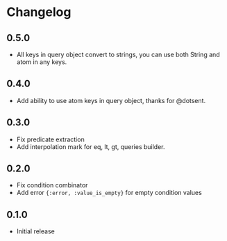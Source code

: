 # Changelog
## 0.5.0
 * All keys in query object convert to strings, you can use both String and atom in any keys.

## 0.4.0
 * Add ability to use atom keys in query object, thanks for @dotsent.

## 0.3.0
 * Fix predicate extraction
 * Add interpolation mark for eq, lt, gt, queries builder.

## 0.2.0
 * Fix condition combinator
 * Add error `{:error, :value_is_empty}` for empty condition values

## 0.1.0
 * Initial release

